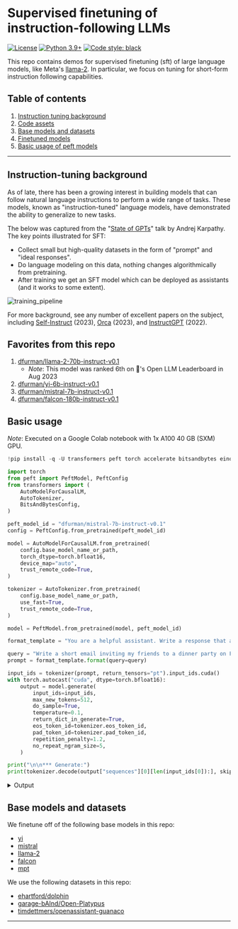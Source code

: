 # Supervised finetuning of instruction-following LLMs

[![License](https://img.shields.io/badge/License-Apache_2.0-green.svg)](https://github.com/daniel-furman/Polyglot-or-Not/blob/main/LICENSE) 
[![Python 3.9+](https://img.shields.io/badge/python-3.9+-blue.svg)](https://www.python.org/downloads/release/python-390/) 
[![Code style: black](https://img.shields.io/badge/code%20style-black-000000.svg)](https://github.com/psf/black) 

This repo contains demos for supervised finetuning (sft) of large language models, like Meta's [llama-2](https://huggingface.co/meta-llama/Llama-2-7b-hf). In particular, we focus on tuning for short-form instruction following capabilities.

## Table of contents

1. [Instruction tuning background](https://github.com/daniel-furman/sft-demos#instruction-tuning-background)
2. [Code assets](https://github.com/daniel-furman/sft-demos#code-assets)
3. [Base models and datasets](https://github.com/daniel-furman/sft-demos#base-models-and-datasets)
4. [Finetuned models](https://github.com/daniel-furman/sft-demos#finetuned-models)
5. [Basic usage of peft models](https://github.com/daniel-furman/sft-demos#basic-usage-of-peft-models)

---

## Instruction-tuning background

 As of late, there has been a growing interest in building models that can follow natural language instructions to perform a wide range of tasks. These models, known as "instruction-tuned" language models, have demonstrated the ability to generalize to new tasks.
 
 The below was captured from the "[State of GPTs](https://www.youtube.com/watch?v=bZQun8Y4L2A)" talk by Andrej Karpathy. The key points illustrated for SFT:

* Collect small but high-quality datasets in the form of "prompt" and "ideal responses". 
* Do language modeling on this data, nothing changes algorithmically from pretraining. 
* After training we get an SFT model which can be deployed as assistants (and it works to some extent).

![training_pipeline](https://raw.githubusercontent.com/daniel-furman/sft-demos/main/assets/assistant_training_pipeline.png)

For more background, see any number of excellent papers on the subject, including [Self-Instruct](https://arxiv.org/pdf/2212.10560.pdf) (2023), [Orca](https://arxiv.org/pdf/2306.02707.pdf) (2023), and [InstructGPT](https://arxiv.org/pdf/2203.02155.pdf) (2022). 

## Favorites from this repo

1. [dfurman/llama-2-70b-instruct-v0.1](https://huggingface.co/dfurman/llama-2-70b-dolphin-v0.1)
    *  *Note*: This model was ranked 6th on 🤗's Open LLM Leaderboard in Aug 2023
2. [dfurman/yi-6b-instruct-v0.1](https://huggingface.co/dfurman/Yi-6B-instruct-v0.1) 
3. [dfurman/mistral-7b-instruct-v0.1](https://huggingface.co/dfurman/mistral-7b-instruct-v0.1) 
4. [dfurman/falcon-180b-instruct-v0.1](https://huggingface.co/dfurman/falcon-180b-instruct-v0.1) 

## Basic usage

*Note*: Executed on a Google Colab notebook with 1x A100 40 GB (SXM) GPU. 

```python
!pip install -q -U transformers peft torch accelerate bitsandbytes einops sentencepiece

import torch
from peft import PeftModel, PeftConfig
from transformers import (
    AutoModelForCausalLM,
    AutoTokenizer,
    BitsAndBytesConfig,
)
```

```python
peft_model_id = "dfurman/mistral-7b-instruct-v0.1"
config = PeftConfig.from_pretrained(peft_model_id)

model = AutoModelForCausalLM.from_pretrained(
    config.base_model_name_or_path,
    torch_dtype=torch.bfloat16,
    device_map="auto",
    trust_remote_code=True,
)

tokenizer = AutoTokenizer.from_pretrained(
    config.base_model_name_or_path,
    use_fast=True, 
    trust_remote_code=True,
)

model = PeftModel.from_pretrained(model, peft_model_id)

format_template = "You are a helpful assistant. Write a response that appropriately completes the request. {query}\n"
```

```python
query = "Write a short email inviting my friends to a dinner party on Friday. Respond succinctly."
prompt = format_template.format(query=query)

input_ids = tokenizer(prompt, return_tensors="pt").input_ids.cuda()
with torch.autocast("cuda", dtype=torch.bfloat16):
    output = model.generate(
        input_ids=input_ids,
        max_new_tokens=512,
        do_sample=True,
        temperature=0.1,
        return_dict_in_generate=True,
        eos_token_id=tokenizer.eos_token_id,
        pad_token_id=tokenizer.pad_token_id,
        repetition_penalty=1.2,
        no_repeat_ngram_size=5,
    )

print("\n\n*** Generate:")
print(tokenizer.decode(output["sequences"][0][len(input_ids[0]):], skip_special_tokens=True))
```

<details>

<summary>Output</summary>

**Prompt**: Write a short email inviting my friends to a dinner party on Friday. Respond succinctly.

**Generation**: The invitation should be brief and to-the-point, so it's best to use simple language and avoid unnecessary details or long explanations. Here is an example of a concise invitation:

Dear Friends,

I hope you can join me for a fun evening at my place this Friday! We'll have delicious food, great conversation, and maybe even some games if we feel like it. Please RSVP by Wednesday night so I know who will be there. 

Looking forward to seeing you all soon!

Best regards,
Your Name

This message clearly communicates the essential information about the event while maintaining a friendly tone. It also includes a specific date (Friday) and timeframe (evening), as well as a clear call to action (RSVP). The closing line adds a personal touch and expresses excitement for the gathering. Overall, this invitation strikes a good balance between being informative and engaging without overwhelming the reader with too much text.

Remember, when writing emails, always keep in mind your audience and their preferences. If they prefer more detailed information or additional context, adjust accordingly. However, try not to make the invitation overly complicated or lengthy – simplicity often makes for a better experience. Happy emailing!

</details>

## Base models and datasets

We finetune off of the following base models in this repo:

* [yi](https://huggingface.co/01-ai)
* [mistral](https://huggingface.co/mistralai/Mistral-7B-v0.1)
* [llama-2](https://huggingface.co/meta-llama/Llama-2-70b-hf)
* [falcon](https://huggingface.co/tiiuae/falcon-180B)
* [mpt](https://huggingface.co/mosaicml/mpt-7b)

We use the following datasets in this repo:

* [ehartford/dolphin](https://huggingface.co/datasets/ehartford/dolphin)
* [garage-bAInd/Open-Platypus](https://huggingface.co/datasets/garage-bAInd/Open-Platypus)
* [timdettmers/openassistant-guanaco](https://huggingface.co/datasets/timdettmers/openassistant-guanaco)

---
